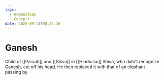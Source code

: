 ```yaml
---
tags:
  - Humanities
  - Cegep/1
date: 2024-09-11T08:34:16
---
```


# Ganesh

Child of [[Parvati]] and [[Shiva]] in [[Hinduism]]
Shiva, who didn't recognize Ganesh, cut off his head. He then replaced it with that of an elephant passing by.
